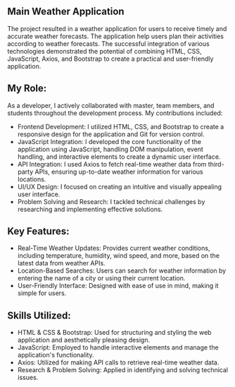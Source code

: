 ## Main Weather Application
The project resulted in a weather application for users to receive timely and accurate weather forecasts. The application help 
users plan their activities according to weather forecasts. The successful integration of various technologies demonstrated the potential of 
combining HTML, CSS, JavaScript, Axios, and Bootstrap to create a practical and user-friendly application.

## My Role:
As a developer, I actively collaborated with master, team members, and students throughout the development process. My contributions included:
- Frontend Development: I utilized HTML, CSS, and Bootstrap to create a responsive design for the application and Git for version control.
- JavaScript Integration: I developed the core functionality of the application using JavaScript, handling DOM manipulation, event handling,
and interactive elements to create a dynamic user interface.
- API Integration: I used Axios to fetch real-time weather data from third-party APIs, ensuring up-to-date weather information for various locations.
- UI/UX Design: I focused on creating an intuitive and visually appealing user interface.
- Problem Solving and Research: I tackled technical challenges by researching and implementing effective solutions.

## Key Features:
- Real-Time Weather Updates: Provides current weather conditions, including temperature, humidity, wind speed, and more,
based on the latest data from weather APIs.
- Location-Based Searches: Users can search for weather information by entering the name of a city or using their current location.
- User-Friendly Interface: Designed with ease of use in mind, making it simple for users.

## Skills Utilized:
- HTML & CSS & Bootstrap: Used for structuring and styling the web application and aesthetically pleasing design.
- JavaScript: Employed to handle interactive elements and manage the application's functionality.
- Axios: Utilized for making API calls to retrieve real-time weather data.
- Research & Problem Solving: Applied in identifying and solving technical issues.

